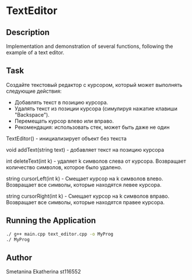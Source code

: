 # TextEditor

## Description
Implementation and demonstration of several functions, following the example of a text editor.

## Task
Создайте текстовый редактор с курсором, который может выполнять следующие действия:

- Добавлять текст в позицию курсора.
- Удалять текст из позиции курсора (симулируя нажатие клавиши "Backspace").
- Перемещать курсор влево или вправо.
- Рекомендация: использовать стек, может быть даже не один

TextEditor() - инициализирует объект без текста

void addText(string text) - добавляет текст на позицию курсора

int deleteText(int k) -  удаляет k символов слева от курсора. Возвращает количество символов, которое было удалено.

string cursorLeft(int k) - Смещает курсор на k символов влево. Возвращает все символы, которые находятся левее курсора.

string cursorRight(int k) - Смещает курсор на k символов вправо. Возвращает все символы, которые находятся правее курсора.

## Running the Application
```bash
./ g++ main.cpp text_editor.cpp -o MyProg
./ MyProg

```

## Author

Smetanina Ekatherina
st116552

